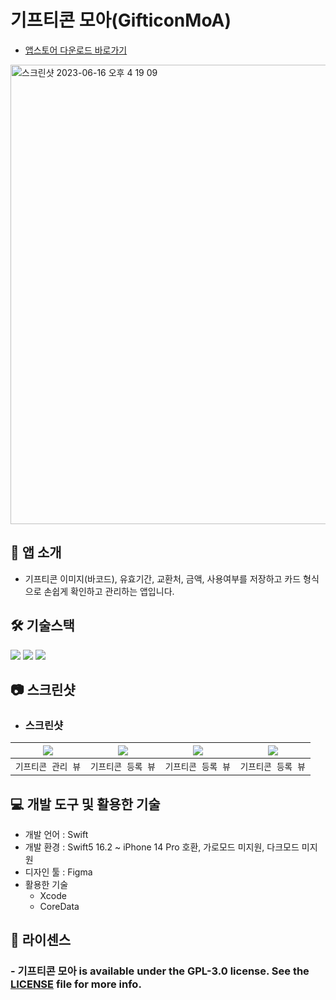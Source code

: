 # 기프티콘 모아(GifticonMoA)
- [앱스토어 다운로드 바로가기](https://apps.apple.com/kr/app/%EA%B8%B0%ED%94%84%ED%8B%B0%EC%BD%98-%EB%AA%A8%EC%95%84/id6450167516)
<img width="735" alt="스크린샷 2023-06-16 오후 4 19 09" src="https://github.com/l1004ga/GifticonMoa-UIkit/assets/55937627/dc184494-7acf-44c4-9b1f-71b77c96870e">

## 📱 앱 소개
- 기프티콘 이미지(바코드), 유효기간, 교환처, 금액, 사용여부를 저장하고 카드 형식으로 손쉽게 확인하고 관리하는 앱입니다.

  
## 🛠️ 기술스택
<p align="leading">
  <img src="https://img.shields.io/badge/Swift-F05138?style=for-the-badge&logo=Swift&logoColor=white"/>
  <img src="https://img.shields.io/badge/CoreData-FFA500?style=for-the-badge&logo=swift&logoColor=white"/>
    <img src="https://img.shields.io/badge/UIKit-2396F3?style=for-the-badge&logo=uikit&logoColor=white"/>
</p>

## 📷 스크린샷

- ### 스크린샷

|<img src = "https://github.com/l1004ga/GifticonMoa-UIkit/assets/55937627/f083348f-88e8-452d-a32f-991155c04204">|<img src = "https://github.com/l1004ga/GifticonMoa-UIkit/assets/55937627/de5932be-f48a-4d01-a670-e61b62e63644">|<img src ="https://github.com/l1004ga/GifticonMoa-UIkit/assets/55937627/0861e338-7536-49be-aab4-761bdc9583b0">|<img src = "https://github.com/l1004ga/GifticonMoa-UIkit/assets/55937627/0c6fb19b-8c5c-461b-91ad-ced4963f0491">|
|:----:|:----:|:-----:|:----:|
|`기프티콘 관리 뷰`|`기프티콘 등록 뷰`|`기프티콘 등록 뷰`|`기프티콘 등록 뷰`|



## 💻 개발 도구 및 활용한 기술
- 개발 언어 : Swift
- 개발 환경 : Swift5 16.2 ~ iPhone 14 Pro 호환, 가로모드 미지원, 다크모드 미지원
- 디자인 툴 : Figma
- 활용한 기술
    - Xcode
    - CoreData



## 📝 라이센스
### - 기프티콘 모아 is available under the GPL-3.0 license. See the [LICENSE](https://github.com/l1004ga/GifticonMoa-UIkit/blob/main/LICENSE) file for more info.
